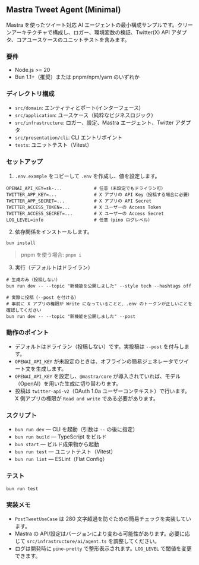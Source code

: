 ## Mastra Tweet Agent (Minimal)

Mastra を使ったツイート対応 AI エージェントの最小構成サンプルです。クリーンアーキテクチャで構成し、ロガー、環境変数の検証、Twitter(X) API アダプタ、コアユースケースのユニットテストを含みます。

### 要件

- Node.js >= 20
- Bun 1.1+（推奨）または pnpm/npm/yarn のいずれか

### ディレクトリ構成

- `src/domain`: エンティティとポート(インターフェース)
- `src/application`: ユースケース（純粋なビジネスロジック）
- `src/infrastructure`: ロガー、設定、Mastra エージェント、Twitter アダプタ
- `src/presentation/cli`: CLI エントリポイント
- `tests`: ユニットテスト（Vitest）

### セットアップ

1. `.env.example` をコピーして `.env` を作成し、値を設定します。

```
OPENAI_API_KEY=sk-...            # 任意（未設定でもドライラン可）
TWITTER_APP_KEY=...              # X アプリの API Key（投稿する場合に必要）
TWITTER_APP_SECRET=...           # X アプリの API Secret
TWITTER_ACCESS_TOKEN=...         # X ユーザーの Access Token
TWITTER_ACCESS_SECRET=...        # X ユーザーの Access Secret
LOG_LEVEL=info                   # 任意（pino ログレベル）
```

2. 依存関係をインストールします。

```
bun install
```

> pnpm を使う場合: `pnpm i`

3. 実行（デフォルトはドライラン）

```
# 生成のみ（投稿しない）
bun run dev -- --topic "新機能を公開しました" --style tech --hashtags off

# 実際に投稿（--post を付ける）
# 事前に X アプリの権限が Write になっていることと、.env のトークンが正しいことを確認してください
bun run dev -- --topic "新機能を公開しました" --post
```

### 動作のポイント

- デフォルトはドライラン（投稿しない）です。実投稿は `--post` を付与します。
- `OPENAI_API_KEY` が未設定のときは、オフラインの簡易ジェネレータでツイート文を生成します。
- `OPENAI_API_KEY` を設定し、`@mastra/core` が導入されていれば、モデル（OpenAI）を用いた生成に切り替わります。
- 投稿は `twitter-api-v2`（OAuth 1.0a ユーザーコンテキスト）で行います。X 側アプリの権限が `Read and write` である必要があります。

### スクリプト

- `bun run dev` — CLI を起動（引数は `--` の後に指定）
- `bun run build` — TypeScript をビルド
- `bun start` — ビルド成果物から起動
- `bun run test` — ユニットテスト（Vitest）
- `bun run lint` — ESLint（Flat Config）

### テスト

```
bun run test
```

### 実装メモ

- `PostTweetUseCase` は 280 文字超過を防ぐための簡易チェックを実装しています。
- Mastra の API/設定はバージョンにより変わる可能性があります。必要に応じて `src/infrastructure/ai/agent.ts` を調整してください。
- ログは開発時に `pino-pretty` で整形表示されます。`LOG_LEVEL` で閾値を変更できます。
